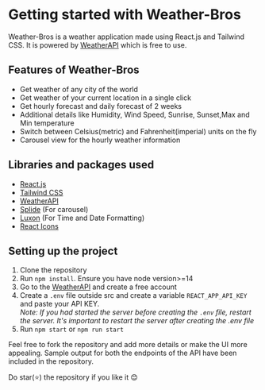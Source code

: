 # Getting started with Weather-Bros
Weather-Bros is a weather application made using React.js and Tailwind CSS. It is powered by <a href="https://www.weatherapi.com/">WeatherAPI</a> which is free to use.   


## Features of Weather-Bros
- Get weather of any city of the world
- Get weather of your current location in a single click
- Get hourly forecast and daily forecast of 2 weeks
- Additional details like Humidity, Wind Speed, Sunrise, Sunset,Max and Min temperature
- Switch between Celsius(metric) and Fahrenheit(imperial) units on the fly
- Carousel view for the hourly weather information

## Libraries and packages used
- <a href="https://reactjs.org/">React.js</a>
- <a href="https://tailwindcss.com/">Tailwind CSS</a>
- <a href="https://www.weatherapi.com/">WeatherAPI</a>
- <a href="https://splidejs.com/guides/getting-started/">Splide</a> (For carousel)
- <a href="https://www.npmjs.com/package/luxon">Luxon</a> (For Time and Date Formatting)
- <a href="https://www.weatherapi.com/">React Icons</a>

## Setting up the project

1. Clone the repository
2. Run `npm install`. Ensure you have node version>=14
3. Go to the <a href="https://www.weatherapi.com/">WeatherAPI</a> and create a free account
4. Create a `.env` file outside src and create a variable `REACT_APP_API_KEY` and paste your API KEY.  
<i>Note: If you had started the server before creating the `.env` file, restart the server. It's important to restart the server after creating the .env file</i>
5. Run `npm start` or `npm run start`   



Feel free to fork the repository and add more details or make the UI more appealing. Sample output for both the endpoints of the API have been included in the repository.


Do star(⭐) the repository if you like it 😊